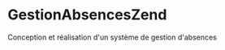 GestionAbsencesZend
===================

Conception et réalisation d'un système de gestion d'absences
